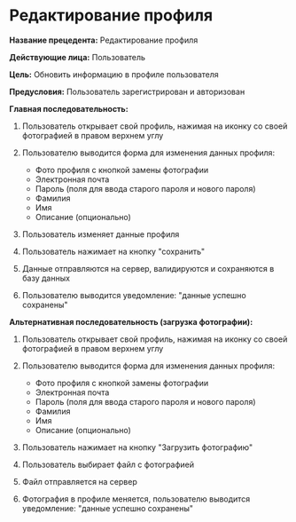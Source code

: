 # Редактирование профиля

**Название прецедента:** Редактирование профиля

**Действующие лица:** Пользователь

**Цель:** Обновить информацию в профиле пользователя

**Предусловия:** Пользователь зарегистрирован и авторизован

**Главная последовательность:**

1. Пользователь открывает свой профиль, нажимая на иконку со своей фотографией в правом верхнем углу
2. Пользователю выводится форма для изменения данных профиля:

   - Фото профиля с кнопкой замены фотографии
   - Электронная почта
   - Пароль (поля для ввода старого пароля и нового пароля)
   - Фамилия
   - Имя
   - Описание (опционально)

3. Пользователь изменяет данные профиля
4. Пользователь нажимает на кнопку "сохранить"
5. Данные отправляются на сервер, валидируются и сохраняются в базу данных
6. Пользователю выводится уведомление: "данные успешно сохранены"

**Альтернативная последовательность (загрузка фотографии):**

1. Пользователь открывает свой профиль, нажимая на иконку со своей фотографией в правом верхнем углу
2. Пользователю выводится форма для изменения данных профиля:

   - Фото профиля с кнопкой замены фотографии
   - Электронная почта
   - Пароль (поля для ввода старого пароля и нового пароля)
   - Фамилия
   - Имя
   - Описание (опционально)
3. Пользователь нажимает на кнопку "Загрузить фотографию"
4. Пользователь выбирает файл с фотографией
5. Файл отправляется на сервер
6. Фотография в профиле меняется, пользователю выводится уведомление: "данные успешно сохранены"
